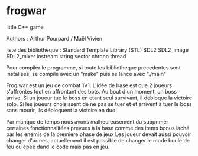 # frogwar
little C++ game

Authors : Arthur Pourpard / Maël Vivien

liste des bibliotheque : 
Standard Template Library (STL)
SDL2
SDL2_image
SDL2_mixer
iostream
string
vector
chrono
thread


Pour compiler le programme, si toute les bibliotheque precedentes sont installées, se compile avec un "make" puis se lance avec "./main"


Frog war est un jeu de combat 1V1. L'idée de base est que 2 joueurs s'affrontes tout en affrontant des bots. Au bout d'un moment, un boss arrive. Si un joueur tue le boss en etant seul survivant, il debloque la victoire solo. Si les joueurs choisissent de ne pas se tuer et et arrivent à tuer le boss sans mourir, ils débloquent la victoire en duo.



Par manque de temps nous avons malheureusement du supprimer certaines fonctionnalitées prevues à la base comme des items bonus laché par les enemis de la premiere phase de jeux
Les joueur devait aussi pouvoir changer d'armes, actuellement il est possible de changer le mode boule de feu ou épée dand le code mais pas en jeu.
